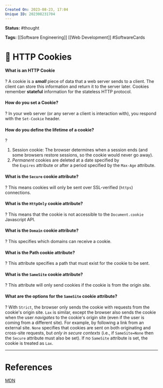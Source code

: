 ```yaml
---
Created On: 2023-08-23, 17:04
Unique ID: 202308231704
---
```

**Status:** #thought 

**Tags:**  [[Software Engineering]] [[Web Development]] #SoftwareCards 

# 🍪 HTTP Cookies

#### What is an HTTP Cookie
?
A cookie is a ***small*** piece of data that a web server sends to a client. The client can store this information and return it to the server later. Cookies remember **stateful** information for the stateless HTTP protocol. 
<!--SR:!2025-01-19,345,250-->


#### How do you set a Cookie? 
?
In your web server (or any server a client is interaction with), you respond with the `Set-Cookie` header.
<!--SR:!2024-02-18,123,270-->

#### How do you define the lifetime of a cookie?
?
1. Session cookie: The browser determines when a session ends (and some browsers restore sessions, so the cookie would never go away).
2. _Permanent_ cookies are deleted at a date specified by the `Expires` attribute or after a period specified by the `Max-Age` attribute.
<!--SR:!2024-02-11,1,190-->


#### What is the `Secure` cookie attribute?
?
This means cookies will only be sent over SSL-verified (`https`) connections.
<!--SR:!2025-07-09,516,310-->

#### What is the `HttpOnly` cookie attribute?
?
This means that the cookie is not accessible to the `Document.cookie` Javascript API.
<!--SR:!2024-03-12,120,230-->

#### What is the `Domain` cookie attribute?
?
This specifies which domains can receive a cookie.
<!--SR:!2024-03-11,147,290-->

#### What is the Path cookie attribute?
?
This attribute specifies a path that must exist for the cookie to be sent.
<!--SR:!2024-04-06,138,250-->


#### What is the `SameSite` cookie attribute?
?
This attribute will only send cookies if the cookie is from the origin site.
<!--SR:!2024-05-26,158,230-->

#### What are the options for the `SameSite` cookie attribute?
?
With `Strict`, the browser only sends the cookie with requests from the cookie's origin site. `Lax` is similar, except the browser also sends the cookie when the user _navigates_ to the cookie's origin site (even if the user is coming from a different site). For example, by following a link from an external site. `None` specifies that cookies are sent on both originating and cross-site requests, but _only in secure contexts_ (i.e., if `SameSite=None` then the `Secure` attribute must also be set). If no `SameSite` attribute is set, the cookie is treated as `Lax`.
<!--SR:!2024-02-13,106,241-->










---
# References

[MDN](https://developer.mozilla.org/en-US/docs/Web/HTTP/Cookies)
